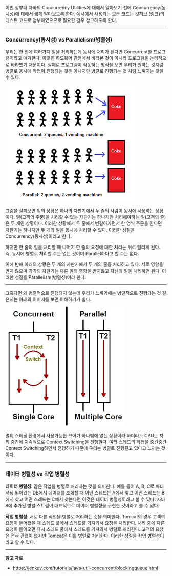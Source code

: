 이번 장부터 자바의 Concurrency Utilities에 대해서 알아보기 전에 Concurrency(동시성)에 대해서 짧게 알아보도록 한다.
예시에서 사용되는 모든 코드는 [깃허브 (링크)](https://github.com/roy-zz/webflux)의 테스트 코드로 첨부하였으므로 필요한 경우 참고하도록 한다.

---

### Concurrency(동시성) vs Parallelism(병렬성)

우리는 한 번에 여러가지 일을 처리하는데 동시에 처리가 된다면 Concurrent한 프로그램이라고 얘기한다.
이것은 하드웨어 관점에서 바라본 것이 아니라 프로그램을 논리적으로 바라봤기 때문이다.
실제로 프로그램이 작동하는 방식을 보면 우리가 원하는 것처럼 병렬로 동시에 작업이 진행되는 것은 아니지만 병렬로 진행되는 것 처럼 느껴지는 것일 수 있다.

![](image/concurrency_vs_parallel.png)

그림을 살펴보면 위의 상황은 하나의 자판기에서 두 줄의 사람이 동시에 사용하는 상황이다.
일(고객의 주문)을 처리할 수 있는 자판기는 하나지만 처리해야하는 일(고객의 줄)은 두 개인 상황이다.
이러한 상황에서 두 줄에서 번갈아가면서 한 명씩 주문을 한다면 자판기는 하나지만 두 개의 일을 동시에 처리할 수 있다.
이러한 성질을 Concurrency(동시성)이라고 한다.

하지만 한 줄의 일을 처리할 때 나머지 한 줄의 요청에 대한 처리는 뒤로 밀리게 된다.
즉, 동시에 병렬로 처리할 수는 없는 것이며 Parallel하다고 할 수는 없다.

이에 반해 아래의 상황은 두 개의 자판기에서 두 개의 줄을 처리하고 있다.
서로 영항을 받지 않으며 각각의 자판기는 다른 일의 영향을 받지않고 자신의 일을 처리하면 된다. 이러한 성질을 Parallelism(병렬성)이라 한다.

---

그렇다면 왜 병렬적으로 진행되지 않는데 우리가 느끼기에는 병렬적으로 진행되는 것 같은지는 아래의 이미지를 보면 이해하기가 쉽다.

![](image/concurrency_vs_parallel_2.jpeg)

멀티 스레딩 환경에서 사용가능한 코어가 하나밖에 없는 상황이라 하더라도 CPU는 처리 중간에 지속적으로 Context Switching을 진행한다.
여러 스레드의 작업을 중간중간 Context Switching하면서 진행하기 때문에 우리는 병렬로 진행된고 있다고 느끼는 것이다.

---

### 데이터 병렬성 vs 작업 병렬성

**데이터 병렬성**: 같은 작업을 병렬로 처리하는 것을 의미한다.
예를 들어 A, B, C로 파티셔닝 되어있는 DB에서 데이터를 조회할 때 어떤 스레드는 A에서 찾고 어떤 스레드는 B에서 찾고 어떤 스레드는 C에서 찾는다면 이것은 데이터 병렬성이라고 볼 수 있다.
자바 8에 추가된 병렬 스트림이 대표적으로 데이터 병렬성을 구현한 것이라고 볼 수 있다.

**작업 병렬성**: 서로 다른 작업을 병렬로 처리하는 것을 의미한다.
Tomcat의 경우 고객의 요청이 들어왔을 때 스레드 풀에서 스레드를 가져와서 요청을 처리한다.
처리 중에 다른 요청이 들어오면 다시 스레드 풀에서 스레드를 가져와서 병렬로 처리한다. 고객의 요청은 전혀 관련이 없지만 Tomcat은 이를 병렬로 처리한다.
이러한 성질을 작업 병렬성이라고 할 수 있다.

---

**참고 자료**

- https://jenkov.com/tutorials/java-util-concurrent/blockingqueue.html